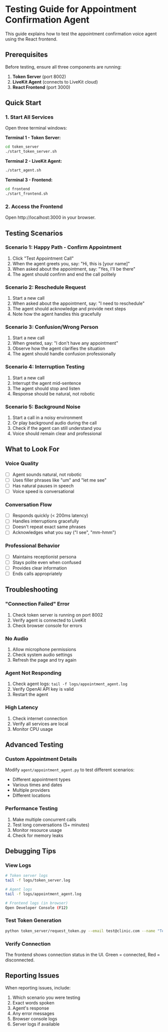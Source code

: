 # Testing Guide for Appointment Confirmation Agent

This guide explains how to test the appointment confirmation voice agent using the React frontend.

## Prerequisites

Before testing, ensure all three components are running:

1. **Token Server** (port 8002)
2. **LiveKit Agent** (connects to LiveKit cloud)
3. **React Frontend** (port 3000)

## Quick Start

### 1. Start All Services

Open three terminal windows:

**Terminal 1 - Token Server:**
```bash
cd token_server
./start_token_server.sh
```

**Terminal 2 - LiveKit Agent:**
```bash
./start_agent.sh
```

**Terminal 3 - Frontend:**
```bash
cd frontend
./start_frontend.sh
```

### 2. Access the Frontend

Open http://localhost:3000 in your browser.

## Testing Scenarios

### Scenario 1: Happy Path - Confirm Appointment
1. Click "Test Appointment Call"
2. When the agent greets you, say: "Hi, this is [your name]"
3. When asked about the appointment, say: "Yes, I'll be there"
4. The agent should confirm and end the call politely

### Scenario 2: Reschedule Request
1. Start a new call
2. When asked about the appointment, say: "I need to reschedule"
3. The agent should acknowledge and provide next steps
4. Note how the agent handles this gracefully

### Scenario 3: Confusion/Wrong Person
1. Start a new call
2. When greeted, say: "I don't have any appointment"
3. Observe how the agent clarifies the situation
4. The agent should handle confusion professionally

### Scenario 4: Interruption Testing
1. Start a new call
2. Interrupt the agent mid-sentence
3. The agent should stop and listen
4. Response should be natural, not robotic

### Scenario 5: Background Noise
1. Start a call in a noisy environment
2. Or play background audio during the call
3. Check if the agent can still understand you
4. Voice should remain clear and professional

## What to Look For

### Voice Quality
- [ ] Agent sounds natural, not robotic
- [ ] Uses filler phrases like "um" and "let me see"
- [ ] Has natural pauses in speech
- [ ] Voice speed is conversational

### Conversation Flow
- [ ] Responds quickly (< 200ms latency)
- [ ] Handles interruptions gracefully
- [ ] Doesn't repeat exact same phrases
- [ ] Acknowledges what you say ("I see", "mm-hmm")

### Professional Behavior
- [ ] Maintains receptionist persona
- [ ] Stays polite even when confused
- [ ] Provides clear information
- [ ] Ends calls appropriately

## Troubleshooting

### "Connection Failed" Error
1. Check token server is running on port 8002
2. Verify agent is connected to LiveKit
3. Check browser console for errors

### No Audio
1. Allow microphone permissions
2. Check system audio settings
3. Refresh the page and try again

### Agent Not Responding
1. Check agent logs: `tail -f logs/appointment_agent.log`
2. Verify OpenAI API key is valid
3. Restart the agent

### High Latency
1. Check internet connection
2. Verify all services are local
3. Monitor CPU usage

## Advanced Testing

### Custom Appointment Details
Modify `agent/appointment_agent.py` to test different scenarios:
- Different appointment types
- Various times and dates
- Multiple providers
- Different locations

### Performance Testing
1. Make multiple concurrent calls
2. Test long conversations (5+ minutes)
3. Monitor resource usage
4. Check for memory leaks

## Debugging Tips

### View Logs
```bash
# Token server logs
tail -f logs/token_server.log

# Agent logs
tail -f logs/appointment_agent.log

# Frontend logs (in browser)
Open Developer Console (F12)
```

### Test Token Generation
```bash
python token_server/request_token.py --email test@clinic.com --name "Test Patient"
```

### Verify Connection
The frontend shows connection status in the UI. Green = connected, Red = disconnected.

## Reporting Issues

When reporting issues, include:
1. Which scenario you were testing
2. Exact words spoken
3. Agent's response
4. Any error messages
5. Browser console logs
6. Server logs if available